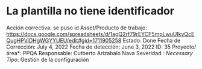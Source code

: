 # La plantilla no tiene identificador

Acción correctiva: se puso id
Asset/Producto de trabajo: https://docs.google.com/spreadsheets/d/1agQ2rf79rEYCF5mpLwuUIkyQcEQugHPViDHgWGYYUEU/edit#gid=1711905258
Estado: Done
Fecha de Corrección: July 4, 2022
Fecha de detección: June 3, 2022
ID: 35
Proyecto/área*: PPQA
Responsable: Cutberto Arizabalo Nava
Severidad *: Necessary
Tipo*: Gestión de la configuración